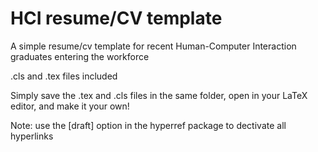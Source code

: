 <h1>HCI resume/CV template</h1>

A simple resume/cv template for recent Human-Computer Interaction graduates entering the workforce

.cls and .tex files included

Simply save the .tex and .cls files in the same folder, open in your LaTeX editor, and make it your own!

Note: use the [draft] option in the hyperref package to dectivate all hyperlinks
